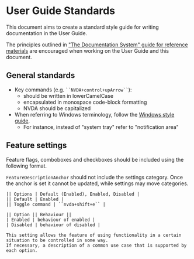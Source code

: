 # User Guide Standards
This document aims to create a standard style guide for writing documentation in the User Guide.

The principles outlined in ["The Documentation System" guide for reference materials](https://documentation.divio.com/reference.html) are encouraged when working on the User Guide and this document.

## General standards
- Key commands (e.g. ` ``NVDA+control+upArrow`` `):
  - should be written in lowerCamelCase
  - encapsulated in monospace code-block formatting
  - NVDA should be capitalized
- When referring to Windows terminology, follow the [Windows style guide](https://docs.microsoft.com/en-us/style-guide/welcome/).
  - For instance, instead of "system tray" refer to "notification area"

## Feature settings

Feature flags, comboboxes and checkboxes should be included using the following format.

`FeatureDescriptionAnchor` should not include the settings category.
Once the anchor is set it cannot be updated, while settings may move categories.

```t2t
|| Options | Default (Enabled), Enabled, Disabled |
|| Default | Enabled |
|| Toggle command | ``nvda+shift+e`` |

|| Option || Behaviour ||
| Enabled | behaviour of enabled |
| Disabled | behaviour of disabled |

This setting allows the feature of using functionality in a certain situation to be controlled in some way.
If necessary, a description of a common use case that is supported by each option.
```
